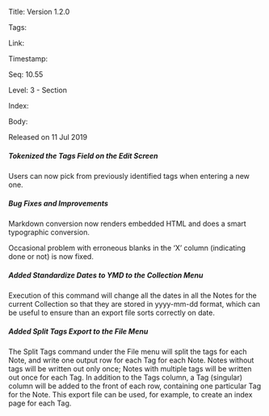 Title: Version 1.2.0 

Tags:  

Link: 

Timestamp:  

Seq: 10.55 

Level: 3 - Section 

Index:  

Body: 

Released on 11 Jul 2019
 
##### Tokenized the Tags Field on the Edit Screen

Users can now pick from previously identified tags when entering a new one. 

 
##### Bug Fixes and Improvements

Markdown conversion now renders embedded HTML and does a smart typographic conversion.

Occasional problem with erroneous blanks in the ‘X’ column (indicating done or not) is now fixed.
 
##### Added Standardize Dates to YMD to the Collection Menu

Execution of this command will change all the dates in all the Notes for the current Collection so that they are stored in yyyy-mm-dd format, which can be useful to ensure than an export file sorts correctly on date. 

 
##### Added Split Tags Export to the File Menu

The Split Tags command under the File menu will split the tags for each Note, and write one output row for each Tag for each Note. Notes without tags will be written out only once; Notes with multiple tags will be written out once for each Tag. In addition to the Tags column, a Tag (singular) column will be added to the front of each row, containing one particular Tag for the Note. This export file can be used, for example, to create an index page for each Tag. 

